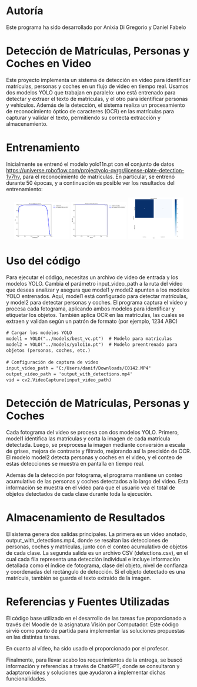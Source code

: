 # Autoría
Este programa ha sido desarrollado por Anixia Di Gregorio y Daniel Fabelo 

# Detección de Matrículas, Personas y Coches en Video

Este proyecto implementa un sistema de detección en video para identificar matrículas, personas y coches en un flujo de video en tiempo real. Usamos dos modelos YOLO que trabajan en paralelo: uno está entrenado para detectar y extraer el texto de matrículas, y el otro para identificar personas y vehículos. Además de la detección, el sistema realiza un procesamiento de reconocimiento óptico de caracteres (OCR) en las matrículas para capturar y validar el texto, permitiendo su correcta extracción y almacenamiento.

# Entrenamiento
Inicialmente se entrenó el modelo yolo11n.pt con el conjunto de datos https://universe.roboflow.com/projectyolo-qvrgr/license-plate-detection-1v7hv, para el reconocimiento de matrículas. En particular, se entrenó durante 50 épocas, y a continuación es posible ver los resultados del entrenamiento:

<p align="center">
  <img src="P4/images/F1_curve_tarea4.png" alt="F1-Confidence Curve" width="30%">
  <img src="P4/images/precision_curve_tarea4.png" alt="Precision-Recall Curve" width="30%">
  <img src="P4/images/confusionMatrix_tarea4.png" alt="Confusion Matrix" width="30%">
</p>

# Uso del código
Para ejecutar el código, necesitas un archivo de video de entrada y los modelos YOLO. Cambia el parámetro input_video_path a la ruta del video que deseas analizar y asegura que model1 y model2 apunten a los modelos YOLO entrenados. Aquí, model1 está configurado para detectar matrículas, y model2 para detectar personas y coches.
El programa captura el video y procesa cada fotograma, aplicando ambos modelos para identificar y etiquetar los objetos. También aplica OCR en las matrículas, las cuales se extraen y validan según un patrón de formato (por ejemplo, 1234 ABC)

```
# Cargar los modelos YOLO
model1 = YOLO("../models/best_vc.pt")  # Modelo para matrículas
model2 = YOLO("../models/yolo11n.pt")  # Modelo preentrenado para objetos (personas, coches, etc.)

# Configuración de captura de video
input_video_path = "C:/Users/danif/Downloads/C0142.MP4"
output_video_path = 'output_with_detections.mp4'
vid = cv2.VideoCapture(input_video_path)
```

# Detección de Matrículas, Personas y Coches
Cada fotograma del video se procesa con dos modelos YOLO. Primero, model1 identifica las matrículas y corta la imagen de cada matrícula detectada. Luego, se preprocesa la imagen mediante conversión a escala de grises, mejora de contraste y filtrado, mejorando así la precisión de OCR. El modelo model2 detecta personas y coches en el video, y el conteo de estas detecciones se muestra en pantalla en tiempo real.

Además de la detección por fotograma, el programa mantiene un conteo acumulativo de las personas y coches detectados a lo largo del video. Esta información se muestra en el video para que el usuario vea el total de objetos detectados de cada clase durante toda la ejecución.

# Almacenamiento de Resultados
El sistema genera dos salidas principales. La primera es un video anotado, output_with_detections.mp4, donde se resaltan las detecciones de personas, coches y matrículas, junto con el conteo acumulativo de objetos de cada clase. La segunda salida es un archivo CSV (detections.csv), en el cual cada fila representa una detección individual e incluye información detallada como el índice de fotograma, clase del objeto, nivel de confianza y coordenadas del rectángulo de detección. Si el objeto detectado es una matrícula, también se guarda el texto extraído de la imagen.

# Referencias y Fuentes Utilizadas
El código base utilizado en el desarrollo de las tareas fue proporcionado a través del Moodle de la asignatura Visión por Computador. Este código sirvió como punto de partida para implementar las soluciones propuestas en las distintas tareas.

En cuanto al vídeo, ha sido usado el proporcionado por el profesor.

Finalmente, para llevar acabo los requerimientos de la entrega, se buscó información y referencias a través de ChatGPT, donde se consultaron y adaptaron ideas y soluciones que ayudaron a implementar dichas funcionalidades.